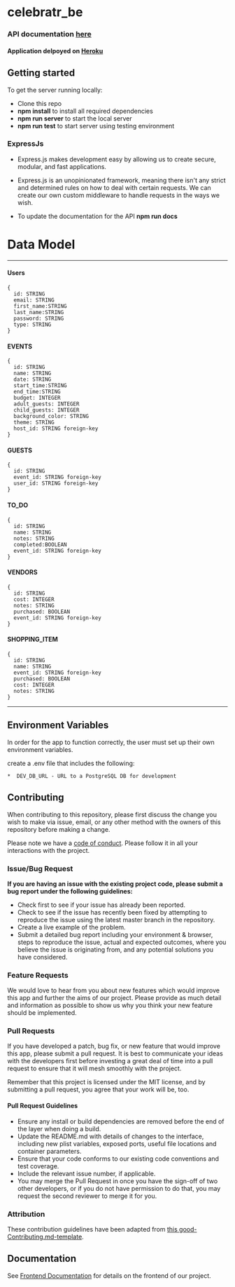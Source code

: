 # celebratr_be

### API documentation [here](https://party-planner-back-end.herokuapp.com/docs)<br>

#### Application delpoyed on [Heroku](https://party-planner-back-end.herokuapp.com/) <br>

## Getting started

To get the server running locally:

- Clone this repo
- **npm install** to install all required dependencies
- **npm run server** to start the local server
- **npm run test** to start server using testing environment

### ExpressJs

-    Express.js makes development easy by allowing us to create secure, modular, and fast applications. 

-    Express.js is an unopinionated framework, meaning there isn't any strict and determined rules on how to deal with certain requests. We can create our own custom middleware to handle requests in the ways we wish.

- To update the documentation for the API **npm run docs** 

# Data Model
---
#### Users

```
{
  id: STRING
  email: STRING
  first_name:STRING
  last_name:STRING
  password: STRING
  type: STRING
}
```

#### EVENTS

```
{
  id: STRING
  name: STRING
  date: STRING
  start_time:STRING
  end_time:STRING
  budget: INTEGER
  adult_guests: INTEGER
  child_guests: INTEGER
  background_color: STRING
  theme: STRING
  host_id: STRING foreign-key
}
```

#### GUESTS

```
{
  id: STRING
  event_id: STRING foreign-key
  user_id: STRING foreign-key
}
```

#### TO_DO

```
{
  id: STRING
  name: STRING
  notes: STRING
  completed:BOOLEAN
  event_id: STRING foreign-key
}
```

#### VENDORS

```
{
  id: STRING
  cost: INTEGER
  notes: STRING
  purchased: BOOLEAN
  event_id: STRING foreign-key
}
```

#### SHOPPING_ITEM

```
{
  id: STRING
  name: STRING
  event_id: STRING foreign-key
  purchased: BOOLEAN
  cost: INTEGER
  notes: STRING
}
```

---


## Environment Variables

In order for the app to function correctly, the user must set up their own environment variables.

create a .env file that includes the following:
    
    *  DEV_DB_URL - URL to a PostgreSQL DB for development 
    
## Contributing

When contributing to this repository, please first discuss the change you wish to make via issue, email, or any other method with the owners of this repository before making a change.

Please note we have a [code of conduct](./code_of_conduct.md). Please follow it in all your interactions with the project.

### Issue/Bug Request

 **If you are having an issue with the existing project code, please submit a bug report under the following guidelines:**
 - Check first to see if your issue has already been reported.
 - Check to see if the issue has recently been fixed by attempting to reproduce the issue using the latest master branch in the repository.
 - Create a live example of the problem.
 - Submit a detailed bug report including your environment & browser, steps to reproduce the issue, actual and expected outcomes,  where you believe the issue is originating from, and any potential solutions you have considered.

### Feature Requests

We would love to hear from you about new features which would improve this app and further the aims of our project. Please provide as much detail and information as possible to show us why you think your new feature should be implemented.

### Pull Requests

If you have developed a patch, bug fix, or new feature that would improve this app, please submit a pull request. It is best to communicate your ideas with the developers first before investing a great deal of time into a pull request to ensure that it will mesh smoothly with the project.

Remember that this project is licensed under the MIT license, and by submitting a pull request, you agree that your work will be, too.

#### Pull Request Guidelines

- Ensure any install or build dependencies are removed before the end of the layer when doing a build.
- Update the README.md with details of changes to the interface, including new plist variables, exposed ports, useful file locations and container parameters.
- Ensure that your code conforms to our existing code conventions and test coverage.
- Include the relevant issue number, if applicable.
- You may merge the Pull Request in once you have the sign-off of two other developers, or if you do not have permission to do that, you may request the second reviewer to merge it for you.

### Attribution

These contribution guidelines have been adapted from [this good-Contributing.md-template](https://gist.github.com/PurpleBooth/b24679402957c63ec426).

## Documentation

See [Frontend Documentation](https://github.com/armandoroman1016/party_planner_fe) for details on the frontend of our project.
